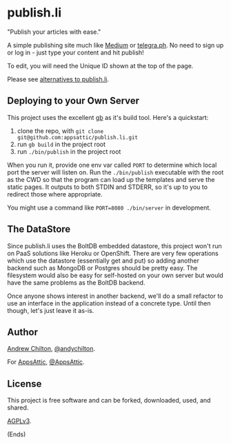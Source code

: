 # publish.li #

"Publish your articles with ease."

A simple publishing site much like [Medium](http://medium.com/) or [telegra.ph](http://telegra.ph/). No need to sign up
or log in - just type your content and hit publish!

To edit, you will need the Unique ID shown at the top of the page.

Please see [alternatives to publish.li](https://alternativeto.net/software/publish-li/).

## Deploying to your Own Server ##

This project uses the excellent [gb](https://getgb.io/) as it's build tool. Here's a quickstart:

1. clone the repo, with `git clone git@github.com:appsattic/publish.li.git`
2. run `gb build` in the project root
3. run `./bin/publish` in the project root

When you run it, provide one env var called `PORT` to determine which local port the server will listen on. Run the
`./bin/publish` executable with the root as the CWD so that the program can load up the templates and serve the static
pages. It outputs to both STDIN and STDERR, so it's up to you to redirect those where appropriate.

You might use a command like `PORT=8080 ./bin/server` in development.

## The DataStore ##

Since publish.li uses the BoltDB embedded datastore, this project won't run on PaaS solutions like Heroku or
OpenShift. There are very few operations which use the datastore (essentially get and put) so adding another backend
such as MongoDB or Postgres should be pretty easy. The filesystem would also be easy for self-hosted on your own server
but would have the same problems as the BoltDB backend.

Once anyone shows interest in another backend, we'll do a small refactor to use an interface in the application instead
of a concrete type. Until then though, let's just leave it as-is.

## Author ##

[Andrew Chilton](https://chilts.org), [@andychilton](https://twitter.com/andychilton).

For [AppsAttic](https://appsattic.com), [@AppsAttic](https://twitter.com/AppsAttic).

## License ##

This project is free software and can be forked, downloaded, used, and shared.

[AGPLv3](https://www.gnu.org/licenses/agpl-3.0.txt).

(Ends)
